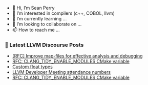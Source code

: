 - 👋 Hi, I’m Sean Perry
- 👀 I’m interested in compilers (c++, COBOL, llvm)
- 🌱 I’m currently learning ...
- 💞️ I’m looking to collaborate on ...
- 📫 How to reach me ...

<!---
s66perry/s66perry is a ✨ special ✨ repository because its `README.md` (this file) appears on your GitHub profile.
You can click the Preview link to take a look at your changes.
--->
### 📕 Latest LLVM Discourse Posts

<!-- DISCOURSE-LLVM:START -->
- [[RFC] Improve map-files for effective analysis and debugging](https://discourse.llvm.org/t/rfc-improve-map-files-for-effective-analysis-and-debugging/77887#post_10)
- [RFC: CLANG_TIDY_ENABLE_MODULES CMake variable](https://discourse.llvm.org/t/rfc-clang-tidy-enable-modules-cmake-variable/77744#post_7)
- [Custom float types](https://discourse.llvm.org/t/custom-float-types/77629#post_13)
- [LLVM Developer Meeting attendance numbers](https://discourse.llvm.org/t/llvm-developer-meeting-attendance-numbers/77921#post_1)
- [RFC: CLANG_TIDY_ENABLE_MODULES CMake variable](https://discourse.llvm.org/t/rfc-clang-tidy-enable-modules-cmake-variable/77744#post_6)
<!-- DISCOURSE-LLVM:END -->
